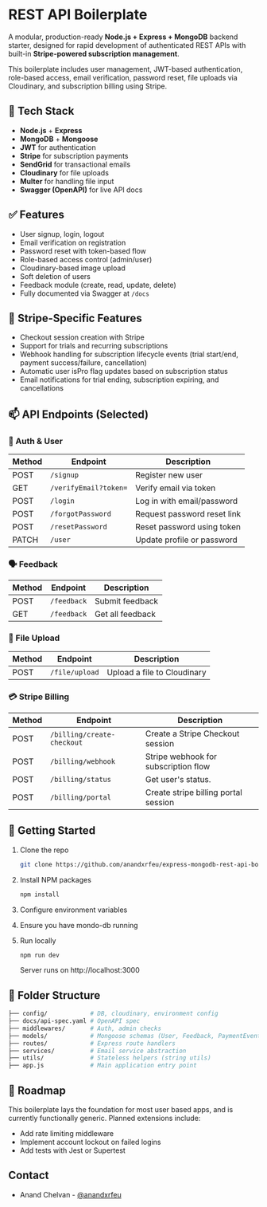 # REST API Boilerplate

A modular, production-ready **Node.js + Express + MongoDB** backend starter, designed for rapid development of authenticated REST APIs with built-in **Stripe-powered subscription management**.

This boilerplate includes user management, JWT-based authentication, role-based access, email verification, password reset, file uploads via Cloudinary, and subscription billing using Stripe.


## 🧱 Tech Stack

- **Node.js** + **Express**
- **MongoDB** + **Mongoose**
- **JWT** for authentication
- **Stripe** for subscription payments
- **SendGrid** for transactional emails
- **Cloudinary** for file uploads
- **Multer** for handling file input
- **Swagger (OpenAPI)** for live API docs


## ✅ Features

- User signup, login, logout
- Email verification on registration
- Password reset with token-based flow
- Role-based access control (admin/user)
- Cloudinary-based image upload
- Soft deletion of users
- Feedback module (create, read, update, delete)
- Fully documented via Swagger at `/docs`

## 🔔 Stripe-Specific Features
- Checkout session creation with Stripe
- Support for trials and recurring subscriptions
- Webhook handling for subscription lifecycle events (trial start/end, payment success/failure, cancellation)
- Automatic user isPro flag updates based on subscription status
- Email notifications for trial ending, subscription expiring, and cancellations


## 📫 API Endpoints (Selected)

### 🔐 Auth & User
| Method | Endpoint              | Description                 |
| ------ | --------------------- | --------------------------- |
| POST   | `/signup`             | Register new user           |
| GET    | `/verifyEmail?token=` | Verify email via token      |
| POST   | `/login`              | Log in with email/password  |
| POST   | `/forgotPassword`     | Request password reset link |
| POST   | `/resetPassword`      | Reset password using token  |
| PATCH  | `/user`               | Update profile or password  |

### 🗣 Feedback
| Method | Endpoint    | Description      |
| ------ | ----------- | ---------------- |
| POST   | `/feedback` | Submit feedback  |
| GET    | `/feedback` | Get all feedback |

### 📁 File Upload
| Method | Endpoint       | Description                 |
| ------ | -------------- | --------------------------- |
| POST   | `/file/upload` | Upload a file to Cloudinary |

### 💳 Stripe Billing
| Method | Endpoint                    | Description                          |
| ------ | --------------------------- | ------------------------------------ |
| POST   | `/billing/create-checkout`  | Create a Stripe Checkout session     |
| POST   | `/billing/webhook`          | Stripe webhook for subscription flow |
| POST   | `/billing/status`           | Get user's status.                   |
| POST   | `/billing/portal`           | Create stripe billing portal session |

## 🧪 Getting Started

1. Clone the repo
   ```sh
   git clone https://github.com/anandxrfeu/express-mongodb-rest-api-boilerplate.git
   ```

2. Install NPM packages
   ```sh
   npm install
   ```

4. Configure environment variables

5. Ensure you have mondo-db running

6. Run locally
   ```sh
   npm run dev
   ```
   Server runs on http://localhost:3000


## 📁 Folder Structure
   ```sh
  ├── config/            # DB, cloudinary, environment config
  ├── docs/api-spec.yaml # OpenAPI spec
  ├── middlewares/       # Auth, admin checks
  ├── models/            # Mongoose schemas (User, Feedback, PaymentEvent)
  ├── routes/            # Express route handlers
  ├── services/          # Email service abstraction
  ├── utils/             # Stateless helpers (string utils)
  ├── app.js             # Main application entry point

   ```


## 🚧 Roadmap
This boilerplate lays the foundation for most user based apps, and is currently functionally generic.
Planned extensions include:
- Add rate limiting middleware
- Implement account lockout on failed logins
- Add tests with Jest or Supertest


## Contact

* Anand Chelvan - [@anandxrfeu](https://twitter.com/anandxrfeu)
